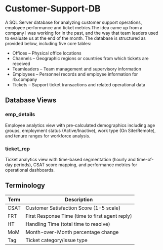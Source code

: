 # Customer-Support-DB

A SQL Server database for analyzing customer support operations, employee performance and ticket metrics.The idea came up from a company I was working for in the past, and the way that team leaders used to evaluate us at the end of the month.
The database is structured as provided below, including five core tables:

- Offices – Physical office locations  
- Channels – Geographic regions or countries from which tickets are received  
- Teamleaders – Team management and supervisory information  
- Employees – Personnel records and employee information for rb.company  
- Tickets – Support ticket transactions and related operational data

## Database Views
### emp_details
Employee analytics view with pre-calculated demographics including age groups, employment status (Active/Inactive), work type (On Site/Remote), and tenure ranges for workforce analysis.
### ticket_rep
Ticket analytics view with time-based segmentation (hourly and time-of-day periods), CSAT score mapping, and performance metrics for operational dashboards.


## Terminology

| Term | Description |
|------|-------------|
| CSAT | Customer Satisfaction Score (1-5 scale) |
| FRT  | First Response Time (time to first agent reply) |
| HT   | Handling Time (total time to resolve) |
| MoM  | Month-over-Month percentage change |
| Tag  | Ticket category/issue type |
